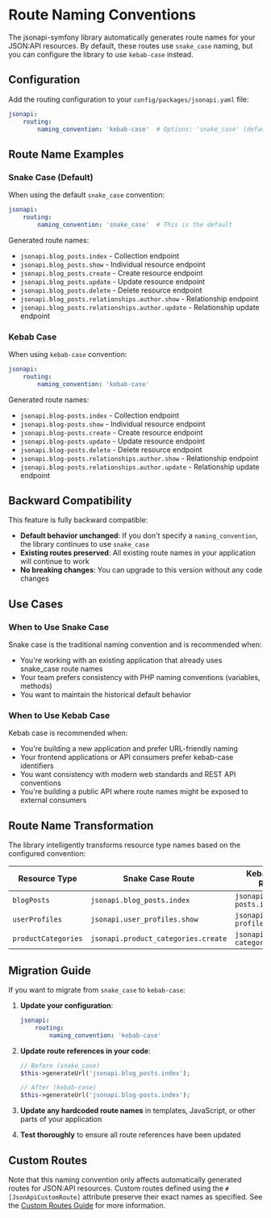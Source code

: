 # Route Naming Conventions

The jsonapi-symfony library automatically generates route names for your JSON:API resources. By default, these routes use `snake_case` naming, but you can configure the library to use `kebab-case` instead.

## Configuration

Add the routing configuration to your `config/packages/jsonapi.yaml` file:

```yaml
jsonapi:
    routing:
        naming_convention: 'kebab-case'  # Options: 'snake_case' (default) or 'kebab-case'
```

## Route Name Examples

### Snake Case (Default)

When using the default `snake_case` convention:

```yaml
jsonapi:
    routing:
        naming_convention: 'snake_case'  # This is the default
```

Generated route names:
- `jsonapi.blog_posts.index` - Collection endpoint
- `jsonapi.blog_posts.show` - Individual resource endpoint
- `jsonapi.blog_posts.create` - Create resource endpoint
- `jsonapi.blog_posts.update` - Update resource endpoint
- `jsonapi.blog_posts.delete` - Delete resource endpoint
- `jsonapi.blog_posts.relationships.author.show` - Relationship endpoint
- `jsonapi.blog_posts.relationships.author.update` - Relationship update endpoint

### Kebab Case

When using `kebab-case` convention:

```yaml
jsonapi:
    routing:
        naming_convention: 'kebab-case'
```

Generated route names:
- `jsonapi.blog-posts.index` - Collection endpoint
- `jsonapi.blog-posts.show` - Individual resource endpoint
- `jsonapi.blog-posts.create` - Create resource endpoint
- `jsonapi.blog-posts.update` - Update resource endpoint
- `jsonapi.blog-posts.delete` - Delete resource endpoint
- `jsonapi.blog-posts.relationships.author.show` - Relationship endpoint
- `jsonapi.blog-posts.relationships.author.update` - Relationship update endpoint

## Backward Compatibility

This feature is fully backward compatible:

- **Default behavior unchanged**: If you don't specify a `naming_convention`, the library continues to use `snake_case`
- **Existing routes preserved**: All existing route names in your application will continue to work
- **No breaking changes**: You can upgrade to this version without any code changes

## Use Cases

### When to Use Snake Case

Snake case is the traditional naming convention and is recommended when:

- You're working with an existing application that already uses snake_case route names
- Your team prefers consistency with PHP naming conventions (variables, methods)
- You want to maintain the historical default behavior

### When to Use Kebab Case

Kebab case is recommended when:

- You're building a new application and prefer URL-friendly naming
- Your frontend applications or API consumers prefer kebab-case identifiers
- You want consistency with modern web standards and REST API conventions
- You're building a public API where route names might be exposed to external consumers

## Route Name Transformation

The library intelligently transforms resource type names based on the configured convention:

| Resource Type | Snake Case Route | Kebab Case Route |
|---------------|------------------|------------------|
| `blogPosts` | `jsonapi.blog_posts.index` | `jsonapi.blog-posts.index` |
| `userProfiles` | `jsonapi.user_profiles.show` | `jsonapi.user-profiles.show` |
| `productCategories` | `jsonapi.product_categories.create` | `jsonapi.product-categories.create` |

## Migration Guide

If you want to migrate from `snake_case` to `kebab-case`:

1. **Update your configuration**:
   ```yaml
   jsonapi:
       routing:
           naming_convention: 'kebab-case'
   ```

2. **Update route references in your code**:
   ```php
   // Before (snake_case)
   $this->generateUrl('jsonapi.blog_posts.index');
   
   // After (kebab-case)
   $this->generateUrl('jsonapi.blog-posts.index');
   ```

3. **Update any hardcoded route names** in templates, JavaScript, or other parts of your application

4. **Test thoroughly** to ensure all route references have been updated

## Custom Routes

Note that this naming convention only affects automatically generated routes for JSON:API resources. Custom routes defined using the `#[JsonApiCustomRoute]` attribute preserve their exact names as specified. See the [Custom Routes Guide](custom-routes.md) for more information.
